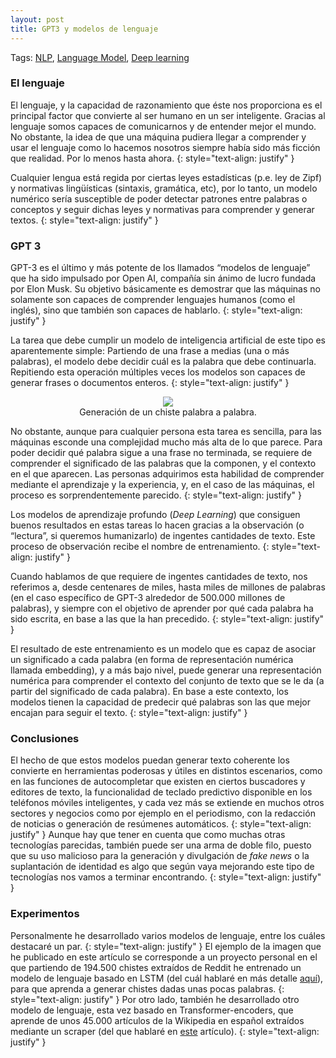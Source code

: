 ```yaml
---
layout: post
title: GPT3 y modelos de lenguaje
---
```

Tags: [NLP](https://es.wikipedia.org/wiki/Procesamiento_de_lenguajes_naturales), [Language Model](https://es.wikipedia.org/wiki/Modelaci%C3%B3n_del_lenguaje), [Deep learning](https://es.wikipedia.org/wiki/Aprendizaje_profundo)
### El lenguaje
El lenguaje, y la capacidad de razonamiento que éste nos proporciona es el principal factor que convierte al ser humano en un ser inteligente. Gracias al lenguaje somos capaces de comunicarnos y de entender mejor el mundo. No obstante, la idea de que una máquina pudiera llegar a comprender y usar el lenguaje como lo hacemos nosotros siempre había sido más ficción que realidad. Por lo menos hasta ahora.
{: style="text-align: justify" }

Cualquier lengua está regida por ciertas leyes estadísticas (p.e. ley de Zipf) y normativas lingüísticas (sintaxis, gramática, etc), por lo tanto, un modelo numérico sería susceptible de poder detectar patrones entre palabras o conceptos y seguir dichas leyes y normativas para comprender y generar textos.
{: style="text-align: justify" }
### GPT 3
GPT-3 es el último y más potente de los llamados “modelos de lenguaje” que ha sido impulsado por Open AI, compañía sin ánimo de lucro fundada por Elon Musk. Su objetivo básicamente es demostrar que las máquinas no solamente son capaces de comprender lenguajes humanos (como el inglés), sino que también son capaces de hablarlo.
{: style="text-align: justify" }

La tarea que debe cumplir un modelo de inteligencia artificial de este tipo es aparentemente simple: Partiendo de una frase a medias (una o más palabras), el modelo debe decidir cuál es la palabra que debe continuarla. Repitiendo esta operación múltiples veces los modelos son capaces de generar frases o documentos enteros.
{: style="text-align: justify" }

<div style="display: flex; justify-content: center;">
  <img src="{{site.baseurl}}/images/2020-09-04-GPT3-language-models/AIJoker-screenshot.png" />
</div>
<center>Generación de un chiste palabra a palabra.</center>

No obstante, aunque para cualquier persona esta tarea es sencilla, para las máquinas esconde una complejidad mucho más alta de lo que parece.  Para poder decidir qué palabra sigue a una frase no terminada, se requiere de comprender el significado de las palabras que la componen, y el contexto en el que aparecen. Las personas adquirimos esta habilidad de comprender mediante el aprendizaje y la experiencia, y, en el caso de las máquinas, el proceso es sorprendentemente parecido.
{: style="text-align: justify" }

Los modelos de aprendizaje profundo (_Deep Learning_) que consiguen buenos resultados en estas tareas lo hacen gracias a la observación (o “lectura”, si queremos humanizarlo) de ingentes cantidades de texto. Este proceso de observación recibe el nombre de entrenamiento.
{: style="text-align: justify" }

Cuando hablamos de que requiere de ingentes cantidades de texto, nos referimos a, desde centenares de miles, hasta miles de millones de palabras (en el caso específico de GPT-3 alrededor de 500.000 millones de palabras), y siempre con el objetivo de aprender por qué cada palabra ha sido escrita, en base a las que la han precedido.
{: style="text-align: justify" }

El resultado de este entrenamiento es un modelo que es capaz de asociar un significado a cada palabra (en forma de representación numérica llamada embedding), y a más bajo nivel, puede generar una representación numérica para comprender el contexto del conjunto de texto que se le da (a partir del significado de cada palabra). En base a este contexto, los modelos tienen la capacidad de predecir qué palabras son las que mejor encajan para seguir el texto.
{: style="text-align: justify" }

### Conclusiones
El hecho de que estos modelos puedan generar texto coherente los convierte en herramientas poderosas y útiles en distintos escenarios, como en las funciones de autocompletar que existen en ciertos buscadores y editores de texto, la funcionalidad de teclado predictivo disponible en los teléfonos móviles inteligentes, y cada vez más se extiende en muchos otros sectores y negocios como por ejemplo en el periodismo, con la redacción de noticias o generación de resúmenes automáticos.
{: style="text-align: justify" }
Aunque hay que tener en cuenta que como muchas otras tecnologías parecidas, también puede ser una arma de doble filo, puesto que su uso malicioso para la generación y divulgación de _fake news_ o la suplantación de identidad es algo que según vaya mejorando este tipo de tecnologías nos vamos a terminar encontrando.
{: style="text-align: justify" }
### Experimentos
Personalmente he desarrollado varios modelos de lenguaje, entre los cuáles destacaré un par.
{: style="text-align: justify" }
El ejemplo de la imagen que he publicado en este artículo se corresponde a un proyecto personal en el que partiendo de 194.500 chistes extraídos de Reddit he entrenado un modelo de lenguaje basado en LSTM (del cuál hablaré en más detalle [aquí]({{site.baseurl}})), para que aprenda a generar chistes dadas unas pocas palabras.
{: style="text-align: justify" }
Por otro lado, también he desarrollado otro modelo de lenguaje, esta vez basado en Transformer-encoders, que aprende de unos 45.000 artículos de la Wikipedia en español extraídos mediante un scraper (del que hablaré en [este]({{site.baseurl}}) artículo).
{: style="text-align: justify" }